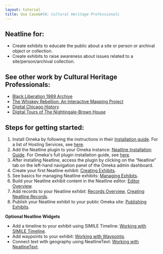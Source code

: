 ```yaml
---
layout: tutorial
title: Use Case&#58; Cultural Heritage Professionals
---
```


## Neatline for:

- Create exhibits to educate the public about a site or person or archival object or collection.
- Create exhibits to raise awareness about issues related to a site/person/archival collection.

## See other work by Cultural Heritage Professionals:

- [Black Liberation 1969 Archive](https://blacklib1969.swarthmore.edu/neatline/show/sit-in-map)
- [The Whiskey Rebellion: An Interactive Mapping Project](http://maptherebellion.com/interactive-map)
- [Digital Chicago History](http://digitalchicagohistory.org/exhibits/)
- [Digital Tours of The Nightingale-Brown House](http://cds.library.brown.edu/NBHouse/)

## Steps for getting started:

1. Install Omeka by following the instructions in their [Installation guide](https://omeka.org/classic/docs/Installation/Installation/). For a list of Hosting Services, see [here](https://omeka.org/classic/docs/GettingStarted/Hosting_Suggestions/).
2. Add the Neatline plugin to your Omeka instance: [Neatline Installation Guide](/docs/installing-neatline/#installing-nl). For Omeka's full plugin installation guide, see [here](https://omeka.org/classic/docs/Admin/Adding_and_Managing_Plugins/).
5. After installing Neatline, access the plugin by clicking on the “Neatline” tab on the left-hand navigation panel of the Omeka admin dashboard.
6. Create your first Neatline exhibit: [Creating Exhibits](/docs/creating-exhibits/).
7. See basics for managing Neatline exhibits: [Managing Exhibits](/docs/managing-exhibits/).
8. Build your Neatline exhibit content in the Neatline editor: [Editor Overview](/docs/editor-overview/).
9. Add records to your Neatline exhibit: [Records Overview](/docs/records-overview/), [Creating Neatline Records](/docs/creating-records/).
8. Publish your Neatline exhibit to your public Omeka site: [Publishing Exhibits](/docs/publishing-exhibits/).

**Optional Neatline Widgets**
- Add a timeline to your exhibit using SIMILE Timeline: [Working with SIMILE Timeline](/docs/working-with-the-simile-timeline-widget/).
- Add waypoints to your exhibit: [Working with Waypoints](/docs/working-with-the-waypoints-plugin/).
- Connect text with geography using NeatlineText: [Working with NeatlineText](/docs/working-with-the-text-widget/). 